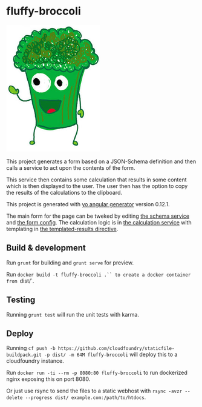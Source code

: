 # fluffy-broccoli

![fluffy broccoli logo](app/images/broccoli.jpg)

This project generates a form based on a JSON-Schema definition and then calls a service to act
upon the contents of the form.

This service then contains some calculation that results in some content which is then
displayed to the user. The user then has the option to copy the results of the calculations
to the clipboard.

This project is generated with [yo angular generator](https://github.com/yeoman/generator-angular)
version 0.12.1.

The main form for the page can be tweked by editing [the schema service](app/scripts/services/schema.js)
and [the form config](app/scripts/services/form.js).
The calculation logic is in [the calculation service](app/scripts/services/calculation.js) with templating
in [the templated-results directive](app/scripts/directives/templatedresults.js).

## Build & development

Run `grunt` for building and `grunt serve` for preview.

Run `docker build -t fluffy-broccoli .`` to create a docker container from `dist/`.

## Testing

Running `grunt test` will run the unit tests with karma.

## Deploy

Running `cf push -b https://github.com/cloudfoundry/staticfile-buildpack.git -p dist/ -m 64M fluffy-broccoli`
will deploy this to a cloudfoundry instance.

Run `docker run -ti --rm -p 8080:80 fluffy-broccoli` to run dockerized nginx exposing this on port 8080.

Or just use rsync to send the files to a static webhost with `rsync -avzr --delete --progress dist/ example.com:/path/to/htdocs`.
